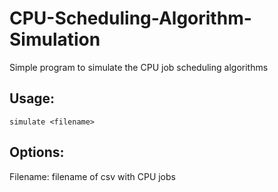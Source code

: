 # CPU-Scheduling-Algorithm-Simulation
Simple program to simulate the CPU job scheduling algorithms   

## Usage:
`simulate <filename>`
  
## Options:
Filename: filename of csv with CPU jobs
